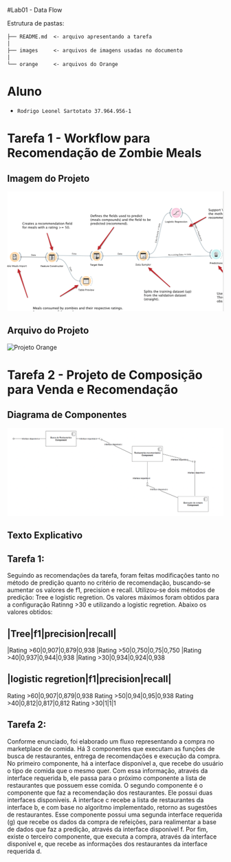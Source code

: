 #Lab01 - Data Flow

Estrutura de pastas:

~~~
├── README.md  <- arquivo apresentando a tarefa
│
├── images     <- arquivos de imagens usadas no documento
│
└── orange     <- arquivos do Orange
~~~

# Aluno
* `Rodrigo Leonel Sartotato 37.964.956-1`

# Tarefa 1 - Workflow para Recomendação de Zombie Meals

## Imagem do Projeto
![Workflow Orange](images/Workflow.png)

## Arquivo do Projeto
![Projeto Orange](orange/zombie-meals_rodrigo_sartorato.ows)

# Tarefa 2 - Projeto de Composição para Venda e Recomendação

## Diagrama de Componentes

![Componente](images/componentes.png)

## Texto Explicativo

## Tarefa 1:

Seguindo as recomendações da tarefa, foram feitas modificações tanto no método de predição quanto no critério de recomendação, buscando-se aumentar os valores de f1, precision e recall. Utilizou-se dois métodos de predição: Tree e logistic regretion. Os valores máximos foram obtidos para a configuração Ratinng >30 e utilizando a logistic regretion. Abaixo os valores obtidos:

|Tree|f1|precision|recall|
--------------------------
|Rating >60|0,907|0,879|0,938
|Rating >50|0,750|0,75|0,750
|Rating >40|0,937|0,944|0,938
|Rating >30|0,934|0,924|0,938
			
|logistic regretion|f1|precision|recall|
----------------------------------------			
Rating >60|0,907|0,879|0,938
Rating >50|0,94|0,95|0,938
Rating >40|0,812|0,817|0,812
Rating >30|1|1|1

## Tarefa 2:

Conforme enunciado, foi elaborado um fluxo representando a compra no marketplace de comida.
Há 3 componentes que executam as funções de busca de restaurantes, entrega de recomendações e execução da compra. No primeiro componente, há a interface disponível a, que recebe do usuário o tipo de comida que o mesmo quer. Com essa informação, através da interface requerida b, ele passa para o próximo componente a lista de restaurantes que possuem esse comida. O segundo componente é o componente que faz a recomendação dos restaurantes. Ele possui duas interfaces disponíveis. A interface c recebe a lista de restaurantes da interface b, e com base no algoritmo implementado, retorno as sugestões de restaurantes. Esse componente possui uma segunda interface requerida (g) que recebe os dados da compra de refeições, para realimentar a base de dados que faz a predição, através da interface disponível f.
Por fim, existe o terceiro componente, que executa a compra, através da interface disponível e, que recebe as informações dos restaurantes da interface requerida d. 




